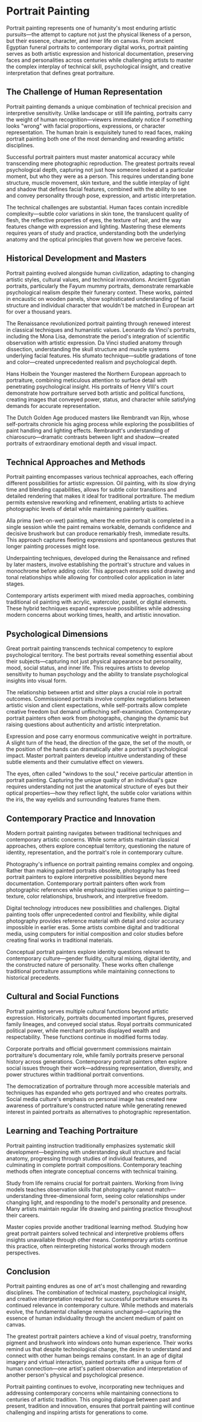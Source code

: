 # Portrait Painting

Portrait painting represents one of humanity's most enduring artistic pursuits—the attempt to capture not just the physical likeness of a person, but their essence, character, and inner life on canvas. From ancient Egyptian funeral portraits to contemporary digital works, portrait painting serves as both artistic expression and historical documentation, preserving faces and personalities across centuries while challenging artists to master the complex interplay of technical skill, psychological insight, and creative interpretation that defines great portraiture.

## The Challenge of Human Representation

Portrait painting demands a unique combination of technical precision and interpretive sensitivity. Unlike landscape or still life painting, portraits carry the weight of human recognition—viewers immediately notice if something looks "wrong" with facial proportions, expressions, or character representation. The human brain is exquisitely tuned to read faces, making portrait painting both one of the most demanding and rewarding artistic disciplines.

Successful portrait painters must master anatomical accuracy while transcending mere photographic reproduction. The greatest portraits reveal psychological depth, capturing not just how someone looked at a particular moment, but who they were as a person. This requires understanding bone structure, muscle movement, skin texture, and the subtle interplay of light and shadow that defines facial features, combined with the ability to see and convey personality through pose, expression, and artistic interpretation.

The technical challenges are substantial. Human faces contain incredible complexity—subtle color variations in skin tone, the translucent quality of flesh, the reflective properties of eyes, the texture of hair, and the way features change with expression and lighting. Mastering these elements requires years of study and practice, understanding both the underlying anatomy and the optical principles that govern how we perceive faces.

## Historical Development and Masters

Portrait painting evolved alongside human civilization, adapting to changing artistic styles, cultural values, and technical innovations. Ancient Egyptian portraits, particularly the Fayum mummy portraits, demonstrate remarkable psychological realism despite their funerary context. These works, painted in encaustic on wooden panels, show sophisticated understanding of facial structure and individual character that wouldn't be matched in European art for over a thousand years.

The Renaissance revolutionized portrait painting through renewed interest in classical techniques and humanistic values. Leonardo da Vinci's portraits, including the Mona Lisa, demonstrate the period's integration of scientific observation with artistic expression. Da Vinci studied anatomy through dissection, understanding the skull structure and muscle systems underlying facial features. His sfumato technique—subtle gradations of tone and color—created unprecedented realism and psychological depth.

Hans Holbein the Younger mastered the Northern European approach to portraiture, combining meticulous attention to surface detail with penetrating psychological insight. His portraits of Henry VIII's court demonstrate how portraiture served both artistic and political functions, creating images that conveyed power, status, and character while satisfying demands for accurate representation.

The Dutch Golden Age produced masters like Rembrandt van Rijn, whose self-portraits chronicle his aging process while exploring the possibilities of paint handling and lighting effects. Rembrandt's understanding of chiaroscuro—dramatic contrasts between light and shadow—created portraits of extraordinary emotional depth and visual impact.

## Technical Approaches and Methods

Portrait painting encompasses various technical approaches, each offering different possibilities for artistic expression. Oil painting, with its slow drying time and blending capabilities, allows for subtle color transitions and detailed rendering that makes it ideal for traditional portraiture. The medium permits extensive reworking and refinement, enabling artists to achieve photographic levels of detail while maintaining painterly qualities.

Alla prima (wet-on-wet) painting, where the entire portrait is completed in a single session while the paint remains workable, demands confidence and decisive brushwork but can produce remarkably fresh, immediate results. This approach captures fleeting expressions and spontaneous gestures that longer painting processes might lose.

Underpainting techniques, developed during the Renaissance and refined by later masters, involve establishing the portrait's structure and values in monochrome before adding color. This approach ensures solid drawing and tonal relationships while allowing for controlled color application in later stages.

Contemporary artists experiment with mixed media approaches, combining traditional oil painting with acrylic, watercolor, pastel, or digital elements. These hybrid techniques expand expressive possibilities while addressing modern concerns about working times, health, and artistic innovation.

## Psychological Dimensions

Great portrait painting transcends technical competency to explore psychological territory. The best portraits reveal something essential about their subjects—capturing not just physical appearance but personality, mood, social status, and inner life. This requires artists to develop sensitivity to human psychology and the ability to translate psychological insights into visual form.

The relationship between artist and sitter plays a crucial role in portrait outcomes. Commissioned portraits involve complex negotiations between artistic vision and client expectations, while self-portraits allow complete creative freedom but demand unflinching self-examination. Contemporary portrait painters often work from photographs, changing the dynamic but raising questions about authenticity and artistic interpretation.

Expression and pose carry enormous communicative weight in portraiture. A slight turn of the head, the direction of the gaze, the set of the mouth, or the position of the hands can dramatically alter a portrait's psychological impact. Master portrait painters develop intuitive understanding of these subtle elements and their cumulative effect on viewers.

The eyes, often called "windows to the soul," receive particular attention in portrait painting. Capturing the unique quality of an individual's gaze requires understanding not just the anatomical structure of eyes but their optical properties—how they reflect light, the subtle color variations within the iris, the way eyelids and surrounding features frame them.

## Contemporary Practice and Innovation

Modern portrait painting navigates between traditional techniques and contemporary artistic concerns. While some artists maintain classical approaches, others explore conceptual territory, questioning the nature of identity, representation, and the portrait's role in contemporary culture.

Photography's influence on portrait painting remains complex and ongoing. Rather than making painted portraits obsolete, photography has freed portrait painters to explore interpretive possibilities beyond mere documentation. Contemporary portrait painters often work from photographic references while emphasizing qualities unique to painting—texture, color relationships, brushwork, and interpretive freedom.

Digital technology introduces new possibilities and challenges. Digital painting tools offer unprecedented control and flexibility, while digital photography provides reference material with detail and color accuracy impossible in earlier eras. Some artists combine digital and traditional media, using computers for initial composition and color studies before creating final works in traditional materials.

Conceptual portrait painters explore identity questions relevant to contemporary culture—gender fluidity, cultural mixing, digital identity, and the constructed nature of personality. These works often challenge traditional portraiture assumptions while maintaining connections to historical precedents.

## Cultural and Social Functions

Portrait painting serves multiple cultural functions beyond artistic expression. Historically, portraits documented important figures, preserved family lineages, and conveyed social status. Royal portraits communicated political power, while merchant portraits displayed wealth and respectability. These functions continue in modified forms today.

Corporate portraits and official government commissions maintain portraiture's documentary role, while family portraits preserve personal history across generations. Contemporary portrait painters often explore social issues through their work—addressing representation, diversity, and power structures within traditional portrait conventions.

The democratization of portraiture through more accessible materials and techniques has expanded who gets portrayed and who creates portraits. Social media culture's emphasis on personal image has created new awareness of portraiture's constructed nature while generating renewed interest in painted portraits as alternatives to photographic representation.

## Learning and Teaching Portraiture

Portrait painting instruction traditionally emphasizes systematic skill development—beginning with understanding skull structure and facial anatomy, progressing through studies of individual features, and culminating in complete portrait compositions. Contemporary teaching methods often integrate conceptual concerns with technical training.

Study from life remains crucial for portrait painters. Working from living models teaches observation skills that photography cannot match—understanding three-dimensional form, seeing color relationships under changing light, and responding to the model's personality and presence. Many artists maintain regular life drawing and painting practice throughout their careers.

Master copies provide another traditional learning method. Studying how great portrait painters solved technical and interpretive problems offers insights unavailable through other means. Contemporary artists continue this practice, often reinterpreting historical works through modern perspectives.

## Conclusion

Portrait painting endures as one of art's most challenging and rewarding disciplines. The combination of technical mastery, psychological insight, and creative interpretation required for successful portraiture ensures its continued relevance in contemporary culture. While methods and materials evolve, the fundamental challenge remains unchanged—capturing the essence of human individuality through the ancient medium of paint on canvas.

The greatest portrait painters achieve a kind of visual poetry, transforming pigment and brushwork into windows onto human experience. Their works remind us that despite technological change, the desire to understand and connect with other human beings remains constant. In an age of digital imagery and virtual interaction, painted portraits offer a unique form of human connection—one artist's patient observation and interpretation of another person's physical and psychological presence.

Portrait painting continues to evolve, incorporating new techniques and addressing contemporary concerns while maintaining connections to centuries of artistic tradition. This ongoing dialogue between past and present, tradition and innovation, ensures that portrait painting will continue challenging and inspiring artists for generations to come.